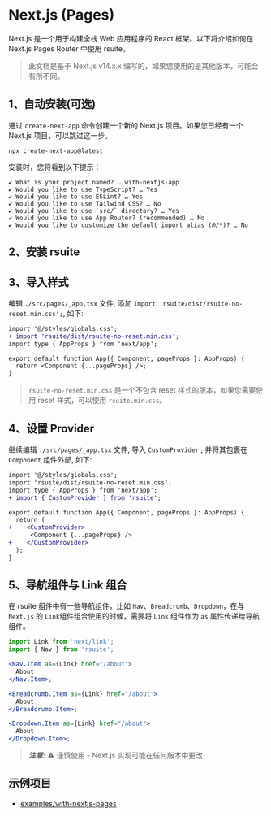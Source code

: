 # Next.js (Pages)

Next.js 是一个用于构建全栈 Web 应用程序的 React 框架。以下将介绍如何在 Next.js Pages Router 中使用 rsuite。

> 此文档是基于 Next.js v14.x.x 编写的，如果您使用的是其他版本，可能会有所不同。

## 1、自动安装(可选)

通过 `create-next-app` 命令创建一个新的 Next.js 项目。如果您已经有一个 Next.js 项目，可以跳过这一步。

```
npx create-next-app@latest
```

安装时，您将看到以下提示：

```
✔ What is your project named? … with-nextjs-app
✔ Would you like to use TypeScript? … Yes
✔ Would you like to use ESLint? … Yes
✔ Would you like to use Tailwind CSS? … No
✔ Would you like to use `src/` directory? … Yes
✔ Would you like to use App Router? (recommended) … No
✔ Would you like to customize the default import alias (@/*)? … No
```

## 2、安装 rsuite

<!--{include:<install-guide>}-->

## 3、导入样式

编辑 `./src/pages/_app.tsx` 文件, 添加 `import 'rsuite/dist/rsuite-no-reset.min.css';`, 如下:

```diff
import '@/styles/globals.css';
+ import 'rsuite/dist/rsuite-no-reset.min.css';
import type { AppProps } from 'next/app';

export default function App({ Component, pageProps }: AppProps) {
  return <Component {...pageProps} />;
}
```

> `rsuite-no-reset.min.css` 是一个不包含 reset 样式的版本，如果您需要使用 reset 样式，可以使用 `rsuite.min.css`。

## 4、设置 Provider

继续编辑 `./src/pages/_app.tsx` 文件, 导入 `CustomProvider` , 并将其包裹在 `Component` 组件外部, 如下:

```diff
import '@/styles/globals.css';
import 'rsuite/dist/rsuite-no-reset.min.css';
import type { AppProps } from 'next/app';
+ import { CustomProvider } from 'rsuite';

export default function App({ Component, pageProps }: AppProps) {
  return (
+    <CustomProvider>
      <Component {...pageProps} />
+    </CustomProvider>
  );
}

```

## 5、导航组件与 Link 组合

在 rsuite 组件中有一些导航组件，比如 `Nav`、`Breadcrumb`、`Dropdown`，在与 `Next.js` 的 `Link`组件组合使用的时候，需要将 `Link` 组件作为 `as` 属性传递给导航组件。

```jsx
import Link from 'next/link';
import { Nav } from 'rsuite';

<Nav.Item as={Link} href="/about">
  About
</Nav.Item>;

<Breadcrumb.Item as={Link} href="/about">
  About
</Breadcrumb.Item>;

<Dropdown.Item as={Link} href="/about">
  About
</Dropdown.Item>;
```

> **_注意:_** ⚠️ 谨慎使用 - Next.js 实现可能在任何版本中更改

## 示例项目

- [examples/with-nextjs-pages](https://github.com/rsuite/rsuite/tree/main/examples/with-nextjs-pages)
